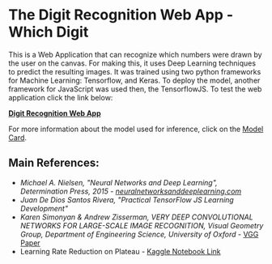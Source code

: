 # The Digit Recognition Web App - Which Digit

This is a Web Application that can recognize which numbers were drawn by the user on the canvas. For making this, it uses Deep Learning techniques to predict the resulting images. It was trained using two python frameworks for Machine Learning: Tensorflow, and Keras. To deploy the model, another framework for JavaScript was used then, the TensorflowJS. To test the web application click the link below:

[**Digit Recognition Web App**](https://anaximeno.github.io/Which-Digit/ "Digit Recognition Web App")

For more information about the model used for inference, click on the [Model Card](https://github.com/anaximeno/DigitRecognitionWebApp/blob/main/MODEL_CARD.md "Watch Model Card").


## Main References:

* *Michael A. Nielsen, "Neural Networks and Deep Learning", Determination Press, 2015* - [*neuralnetworksanddeeplearning.com*](https://neuralnetworksanddeeplearning.com/)
* *Juan De Dios Santos Rivera, "Practical TensorFlow JS Learning Development"*
* *Karen Simonyan & Andrew Zisserman, VERY DEEP CONVOLUTIONAL NETWORKS FOR LARGE-SCALE IMAGE RECOGNITION, Visual Geometry Group, Department of Engineering Science, University of Oxford* - [VGG Paper](https://arxiv.org/pdf/1409.1556.pdf "Very Deep Convolutional Networks Paper") 
* Learning Rate Reduction on Plateau - [Kaggle Notebook Link](https://www.kaggle.com/loveunk/kaggle-digit-recognizer-keras-cnn-100-accuracy?rvi=1&scriptVersionId=11106277&cellId=16)
